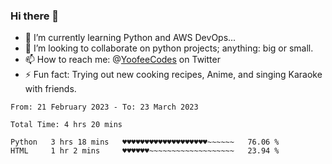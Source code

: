### Hi there 👋

<!--
**Sara-Pak/Sara-Pak** is a ✨ _special_ ✨ repository because its `README.md` (this file) appears on your GitHub profile.

Here are some ideas to get you started:
- 🤔 I’m looking for help with ...
- 💬 Ask me about ...
- 😄 Pronouns: ...


- 🔭 I’m currently working on getting certified in Google's IT Automation with Python and doing #100daysofcode in Python. 
-->
- 🌱 I’m currently learning Python and AWS DevOps...
- 👯 I’m looking to collaborate on python projects; anything: big or small.
- 📫 How to reach me: @[YoofeeCodes](https://twitter.com/YoofeeCodes) on Twitter
- ⚡ Fun fact: Trying out new cooking recipes, Anime, and singing Karaoke with friends.


<!--START_SECTION:waka-->

```text
From: 21 February 2023 - To: 23 March 2023

Total Time: 4 hrs 20 mins

Python   3 hrs 18 mins   ♥♥♥♥♥♥♥♥♥♥♥♥♥♥♥♥♥♥♥~~~~~~   76.06 %
HTML     1 hr 2 mins     ♥♥♥♥♥♥~~~~~~~~~~~~~~~~~~~   23.94 %
```

<!--END_SECTION:waka-->
